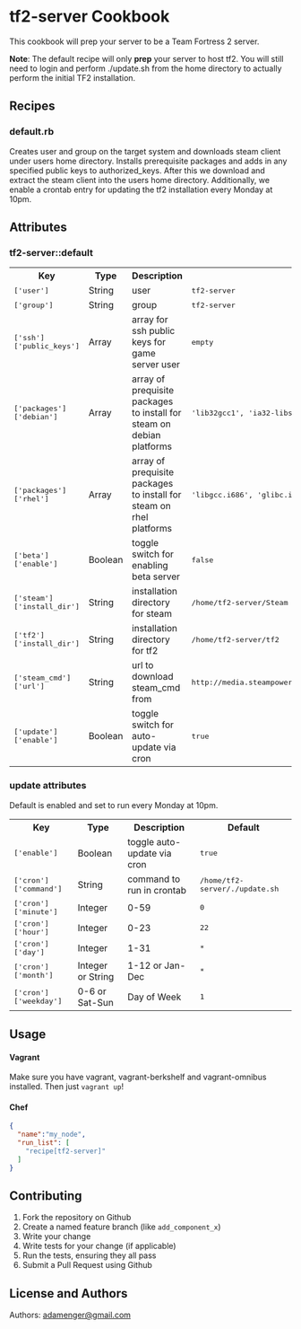 tf2-server Cookbook
============
This cookbook will prep your server to be a Team Fortress 2 server.

**Note**: The default recipe will only **prep** your server to host tf2. You will still need to login and perform ./update.sh from the home directory to actually perform the initial TF2 installation.

Recipes
-------

### default.rb
Creates user and group on the target system and downloads steam client under users home directory. Installs prerequisite packages and adds in any specified public keys to authorized_keys. After this we download and extract the steam client into the users home directory. Additionally, we enable a crontab entry for updating the tf2 installation every Monday at 10pm.

Attributes
----------

### tf2-server::default
<table>
  <tr>
    <th>Key</th>
    <th>Type</th>
    <th>Description</th>
    <th>Default</th>
  </tr>
  <tr>
    <td><tt>['user']</tt></td>
    <td>String</td>
    <td>user</td>
    <td><tt>tf2-server</tt></td>
  </tr>
  <tr>
    <td><tt>['group']</tt></td>
    <td>String</td>
    <td>group</td>
    <td><tt>tf2-server</tt></td>
  </tr>
  <tr>
    <td><tt>['ssh']['public_keys']</tt></td>
    <td>Array</td>
    <td>array for ssh public keys for game server user</td>
    <td><tt>empty</tt></td>
  </tr>
  <tr>
    <td><tt>['packages']['debian']</tt></td>
    <td>Array</td>
    <td>array of prequisite packages to install for steam on debian platforms</td>
    <td><tt>'lib32gcc1', 'ia32-libs'</tt></td>
  </tr>
  <tr>
    <td><tt>['packages']['rhel']</tt></td>
    <td>Array</td>
    <td>array of prequisite packages to install for steam on rhel platforms</td>
    <td><tt>'libgcc.i686', 'glibc.i686'</tt></td>
  </tr>
  <tr>
    <td><tt>['beta']['enable']</tt></td>
    <td>Boolean</td>
    <td>toggle switch for enabling beta server</td>
    <td><tt>false</tt></td>
  </tr>
  <tr>
    <td><tt>['steam']['install_dir']</tt></td>
    <td>String</td>
    <td>installation directory for steam</td>
    <td><tt>/home/tf2-server/Steam</tt></td>
  </tr>
  <tr>
    <td><tt>['tf2']['install_dir']</tt></td>
    <td>String</td>
    <td>installation directory for tf2</td>
    <td><tt>/home/tf2-server/tf2</tt></td>
  </tr>
  <tr>
    <td><tt>['steam_cmd']['url']</tt></td>
    <td>String</td>
    <td>url to download steam_cmd from</td>
    <td><tt>http://media.steampowered.com/client/steamcmd_linux.tar.gz</tt></td>
  </tr>
  <tr>
    <td><tt>['update']['enable']</tt></td>
    <td>Boolean</td>
    <td>toggle switch for auto-update via cron</td>
    <td><tt>true</tt></td>
  </tr>
</table>

### update attributes
Default is enabled and set to run every Monday at 10pm.
<table>
  <tr>
    <th>Key</th>
    <th>Type</th>
    <th>Description</th>
    <th>Default</th>
  </tr>
  <tr>
    <td><tt>['enable']</tt></td>
    <td>Boolean</td>
    <td>toggle auto-update via cron</td>
    <td><tt>true</tt></td>
  </tr>
  <tr>
    <td><tt>['cron']['command']</tt></td>
    <td>String</td>
    <td>command to run in crontab</td>
    <td><tt>/home/tf2-server/./update.sh</tt></td>
  </tr>
  <tr>
    <td><tt>['cron']['minute']</tt></td>
    <td>Integer</td>
    <td>0-59</td>
    <td><tt>0</tt></td>
  </tr>
  <tr>
    <td><tt>['cron']['hour']</tt></td>
    <td>Integer</td>
    <td>0-23</td>
    <td><tt>22</tt></td>
  </tr>
  <tr>
    <td><tt>['cron']['day']</tt></td>
    <td>Integer</td>
    <td>1-31</td>
    <td><tt>*</tt></td>
  </tr>
  <tr>
    <td><tt>['cron']['month']</tt></td>
    <td>Integer or String</td>
    <td>1-12 or Jan-Dec</td>
    <td><tt>*</tt></td>
  </tr>
  <tr>
    <td><tt>['cron']['weekday']</tt></td>
    <td>0-6 or Sat-Sun</td>
    <td>Day of Week</td>
    <td><tt>1</tt></td>
  </tr>
</table>


Usage
-----

#### Vagrant
Make sure you have vagrant, vagrant-berkshelf and vagrant-omnibus installed. Then just ```vagrant up```!

#### Chef 
```json
{
  "name":"my_node",
  "run_list": [
    "recipe[tf2-server]"
  ]
}
```

Contributing
------------
1. Fork the repository on Github
2. Create a named feature branch (like `add_component_x`)
3. Write your change
4. Write tests for your change (if applicable)
5. Run the tests, ensuring they all pass
6. Submit a Pull Request using Github

License and Authors
-------------------
Authors: adamenger@gmail.com
